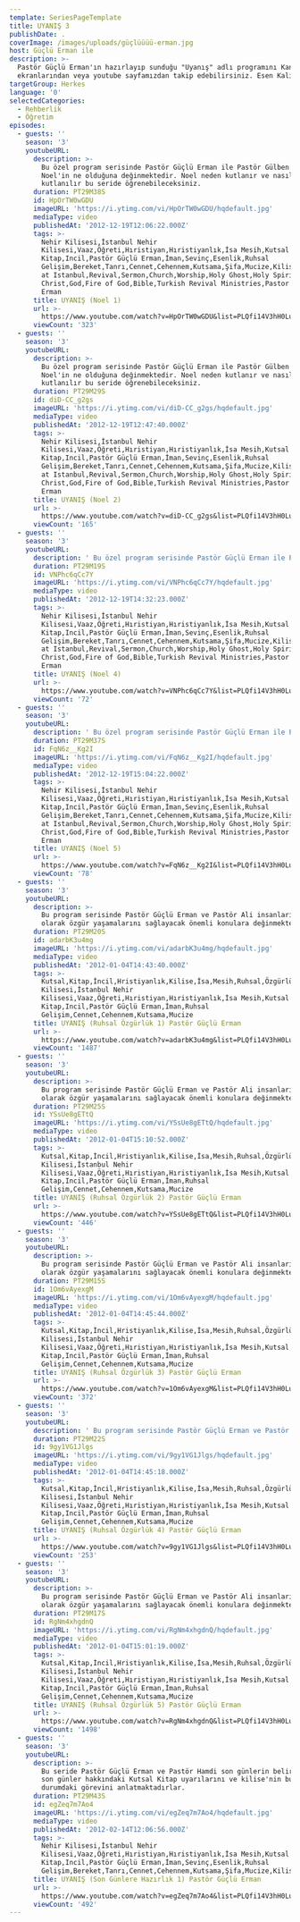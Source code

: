 ```yaml
---
template: SeriesPageTemplate
title: UYANIŞ 3
publishDate: .
coverImage: /images/uploads/güçlüüüü-erman.jpg
host: Güçlü Erman ile
description: >-
  Pastör Güçlü Erman'ın hazırlayıp sunduğu "Uyanış" adlı programını Kanal Hayat
  ekranlarından veya youtube sayfamızdan takip edebilirsiniz. Esen Kalın. 
targetGroup: Herkes
language: '0'
selectedCategories:
  - Rehberlik
  - Öğretim
episodes:
  - guests: ''
    season: '3'
    youtubeURL:
      description: >-
        Bu özel program serisinde Pastör Güçlü Erman ile Pastör Gülben Erman
        Noel'in ne olduğuna değinmektedir. Noel neden kutlanır ve nasıl
        kutlanılır bu seride öğrenebileceksiniz.
      duration: PT29M38S
      id: HpOrTW0wGDU
      imageURL: 'https://i.ytimg.com/vi/HpOrTW0wGDU/hqdefault.jpg'
      mediaType: video
      publishedAt: '2012-12-19T12:06:22.000Z'
      tags: >-
        Nehir Kilisesi,İstanbul Nehir
        Kilisesi,Vaaz,Öğreti,Hıristiyan,Hıristiyanlık,İsa Mesih,Kutsal
        Kitap,Incil,Pastör Güçlü Erman,İman,Sevinç,Esenlik,Ruhsal
        Gelişim,Bereket,Tanrı,Cennet,Cehennem,Kutsama,Şifa,Mucize,Kilise,River
        at Istanbul,Revival,Sermon,Church,Worship,Holy Ghost,Holy Spirit,Jesus
        Christ,God,Fire of God,Bible,Turkish Revival Ministries,Pastor Corey
        Erman
      title: UYANIŞ (Noel 1)
      url: >-
        https://www.youtube.com/watch?v=HpOrTW0wGDU&list=PLQfi14V3hH0LuTG5kcy__qZ4KvPZQbZ3U&index=26&t=0s
      viewCount: '323'
  - guests: ''
    season: '3'
    youtubeURL:
      description: >-
        Bu özel program serisinde Pastör Güçlü Erman ile Pastör Gülben Erman
        Noel'in ne olduğuna değinmektedir. Noel neden kutlanır ve nasıl
        kutlanılır bu seride öğrenebileceksiniz.
      duration: PT29M29S
      id: diD-CC_g2gs
      imageURL: 'https://i.ytimg.com/vi/diD-CC_g2gs/hqdefault.jpg'
      mediaType: video
      publishedAt: '2012-12-19T12:47:40.000Z'
      tags: >-
        Nehir Kilisesi,İstanbul Nehir
        Kilisesi,Vaaz,Öğreti,Hıristiyan,Hıristiyanlık,İsa Mesih,Kutsal
        Kitap,Incil,Pastör Güçlü Erman,İman,Sevinç,Esenlik,Ruhsal
        Gelişim,Bereket,Tanrı,Cennet,Cehennem,Kutsama,Şifa,Mucize,Kilise,River
        at Istanbul,Revival,Sermon,Church,Worship,Holy Ghost,Holy Spirit,Jesus
        Christ,God,Fire of God,Bible,Turkish Revival Ministries,Pastor Corey
        Erman
      title: UYANIŞ (Noel 2)
      url: >-
        https://www.youtube.com/watch?v=diD-CC_g2gs&list=PLQfi14V3hH0LuTG5kcy__qZ4KvPZQbZ3U&index=27&t=0s
      viewCount: '165'
  - guests: ''
    season: '3'
    youtubeURL:
      description: ' Bu özel program serisinde Pastör Güçlü Erman ile Pastör Gülben Erman Noel''in ne olduğuna değinmektedir. Noel neden kutlanır ve nasıl kutlanılır bu seride öğrenebileceksiniz.'
      duration: PT29M19S
      id: VNPhc6qCc7Y
      imageURL: 'https://i.ytimg.com/vi/VNPhc6qCc7Y/hqdefault.jpg'
      mediaType: video
      publishedAt: '2012-12-19T14:32:23.000Z'
      tags: >-
        Nehir Kilisesi,İstanbul Nehir
        Kilisesi,Vaaz,Öğreti,Hıristiyan,Hıristiyanlık,İsa Mesih,Kutsal
        Kitap,Incil,Pastör Güçlü Erman,İman,Sevinç,Esenlik,Ruhsal
        Gelişim,Bereket,Tanrı,Cennet,Cehennem,Kutsama,Şifa,Mucize,Kilise,River
        at Istanbul,Revival,Sermon,Church,Worship,Holy Ghost,Holy Spirit,Jesus
        Christ,God,Fire of God,Bible,Turkish Revival Ministries,Pastor Corey
        Erman
      title: UYANIŞ (Noel 4)
      url: >-
        https://www.youtube.com/watch?v=VNPhc6qCc7Y&list=PLQfi14V3hH0LuTG5kcy__qZ4KvPZQbZ3U&index=29&t=0s
      viewCount: '72'
  - guests: ''
    season: '3'
    youtubeURL:
      description: ' Bu özel program serisinde Pastör Güçlü Erman ile Pastör Gülben Erman Noel''in ne olduğuna değinmektedir. Noel neden kutlanır ve nasıl kutlanılır bu seride öğrenebileceksiniz.'
      duration: PT29M37S
      id: FqN6z__Kg2I
      imageURL: 'https://i.ytimg.com/vi/FqN6z__Kg2I/hqdefault.jpg'
      mediaType: video
      publishedAt: '2012-12-19T15:04:22.000Z'
      tags: >-
        Nehir Kilisesi,İstanbul Nehir
        Kilisesi,Vaaz,Öğreti,Hıristiyan,Hıristiyanlık,İsa Mesih,Kutsal
        Kitap,Incil,Pastör Güçlü Erman,İman,Sevinç,Esenlik,Ruhsal
        Gelişim,Bereket,Tanrı,Cennet,Cehennem,Kutsama,Şifa,Mucize,Kilise,River
        at Istanbul,Revival,Sermon,Church,Worship,Holy Ghost,Holy Spirit,Jesus
        Christ,God,Fire of God,Bible,Turkish Revival Ministries,Pastor Corey
        Erman
      title: UYANIŞ (Noel 5)
      url: >-
        https://www.youtube.com/watch?v=FqN6z__Kg2I&list=PLQfi14V3hH0LuTG5kcy__qZ4KvPZQbZ3U&index=30&t=0s
      viewCount: '78'
  - guests: ''
    season: '3'
    youtubeURL:
      description: >-
        Bu program serisinde Pastör Güçlü Erman ve Pastör Ali insanların ruhsal
        olarak özgür yaşamalarını sağlayacak önemli konulara değinmektedir.
      duration: PT29M20S
      id: adarbK3u4mg
      imageURL: 'https://i.ytimg.com/vi/adarbK3u4mg/hqdefault.jpg'
      mediaType: video
      publishedAt: '2012-01-04T14:43:40.000Z'
      tags: >-
        Kutsal,Kitap,İncil,Hristiyanlık,Kilise,İsa,Mesih,Ruhsal,Özgürlük,Şifa,İyileşme,Tanrı,Din,Bereket,Sevinç,Esenlik,Cinler,Nehir
        Kilisesi,İstanbul Nehir
        Kilisesi,Vaaz,Öğreti,Hıristiyan,Hıristiyanlık,İsa Mesih,Kutsal
        Kitap,Incil,Pastör Güçlü Erman,İman,Ruhsal
        Gelişim,Cennet,Cehennem,Kutsama,Mucize
      title: UYANIŞ (Ruhsal Özgürlük 1) Pastör Güçlü Erman
      url: >-
        https://www.youtube.com/watch?v=adarbK3u4mg&list=PLQfi14V3hH0LuTG5kcy__qZ4KvPZQbZ3U&index=31&t=0s
      viewCount: '1487'
  - guests: ''
    season: '3'
    youtubeURL:
      description: >-
        Bu program serisinde Pastör Güçlü Erman ve Pastör Ali insanların ruhsal
        olarak özgür yaşamalarını sağlayacak önemli konulara değinmektedir.
      duration: PT29M25S
      id: YSsUe8gETtQ
      imageURL: 'https://i.ytimg.com/vi/YSsUe8gETtQ/hqdefault.jpg'
      mediaType: video
      publishedAt: '2012-01-04T15:10:52.000Z'
      tags: >-
        Kutsal,Kitap,İncil,Hristiyanlık,Kilise,İsa,Mesih,Ruhsal,Özgürlük,Şifa,İyileşme,Tanrı,Din,Bereket,Sevinç,Esenlik,Cinler,Nehir
        Kilisesi,İstanbul Nehir
        Kilisesi,Vaaz,Öğreti,Hıristiyan,Hıristiyanlık,İsa Mesih,Kutsal
        Kitap,Incil,Pastör Güçlü Erman,İman,Ruhsal
        Gelişim,Cennet,Cehennem,Kutsama,Mucize
      title: UYANIŞ (Ruhsal Özgürlük 2) Pastör Güçlü Erman
      url: >-
        https://www.youtube.com/watch?v=YSsUe8gETtQ&list=PLQfi14V3hH0LuTG5kcy__qZ4KvPZQbZ3U&index=32&t=0s
      viewCount: '446'
  - guests: ''
    season: '3'
    youtubeURL:
      description: >-
        Bu program serisinde Pastör Güçlü Erman ve Pastör Ali insanların ruhsal
        olarak özgür yaşamalarını sağlayacak önemli konulara değinmektedir.
      duration: PT29M15S
      id: 1Om6vAyexgM
      imageURL: 'https://i.ytimg.com/vi/1Om6vAyexgM/hqdefault.jpg'
      mediaType: video
      publishedAt: '2012-01-04T14:45:44.000Z'
      tags: >-
        Kutsal,Kitap,İncil,Hristiyanlık,Kilise,İsa,Mesih,Ruhsal,Özgürlük,Şifa,İyileşme,Tanrı,Din,Bereket,Sevinç,Esenlik,Cinler,Nehir
        Kilisesi,İstanbul Nehir
        Kilisesi,Vaaz,Öğreti,Hıristiyan,Hıristiyanlık,İsa Mesih,Kutsal
        Kitap,Incil,Pastör Güçlü Erman,İman,Ruhsal
        Gelişim,Cennet,Cehennem,Kutsama,Mucize
      title: UYANIŞ (Ruhsal Özgürlük 3) Pastör Güçlü Erman
      url: >-
        https://www.youtube.com/watch?v=1Om6vAyexgM&list=PLQfi14V3hH0LuTG5kcy__qZ4KvPZQbZ3U&index=33&t=0s
      viewCount: '372'
  - guests: ''
    season: '3'
    youtubeURL:
      description: ' Bu program serisinde Pastör Güçlü Erman ve Pastör Ali insanların ruhsal olarak özgür yaşamalarını sağlayacak önemli konulara değinmektedir.'
      duration: PT29M22S
      id: 9gy1VG1Jlgs
      imageURL: 'https://i.ytimg.com/vi/9gy1VG1Jlgs/hqdefault.jpg'
      mediaType: video
      publishedAt: '2012-01-04T14:45:18.000Z'
      tags: >-
        Kutsal,Kitap,İncil,Hristiyanlık,Kilise,İsa,Mesih,Ruhsal,Özgürlük,Şifa,İyileşme,Tanrı,Din,Bereket,Sevinç,Esenlik,Cinler,Nehir
        Kilisesi,İstanbul Nehir
        Kilisesi,Vaaz,Öğreti,Hıristiyan,Hıristiyanlık,İsa Mesih,Kutsal
        Kitap,Incil,Pastör Güçlü Erman,İman,Ruhsal
        Gelişim,Cennet,Cehennem,Kutsama,Mucize
      title: UYANIŞ (Ruhsal Özgürlük 4) Pastör Güçlü Erman
      url: >-
        https://www.youtube.com/watch?v=9gy1VG1Jlgs&list=PLQfi14V3hH0LuTG5kcy__qZ4KvPZQbZ3U&index=34&t=0s
      viewCount: '253'
  - guests: ''
    season: '3'
    youtubeURL:
      description: >-
        Bu program serisinde Pastör Güçlü Erman ve Pastör Ali insanların ruhsal
        olarak özgür yaşamalarını sağlayacak önemli konulara değinmektedir.
      duration: PT29M17S
      id: RgNm4xhgdnQ
      imageURL: 'https://i.ytimg.com/vi/RgNm4xhgdnQ/hqdefault.jpg'
      mediaType: video
      publishedAt: '2012-01-04T15:01:19.000Z'
      tags: >-
        Kutsal,Kitap,İncil,Hristiyanlık,Kilise,İsa,Mesih,Ruhsal,Özgürlük,Şifa,İyileşme,Tanrı,Din,Bereket,Sevinç,Esenlik,Cinler,Nehir
        Kilisesi,İstanbul Nehir
        Kilisesi,Vaaz,Öğreti,Hıristiyan,Hıristiyanlık,İsa Mesih,Kutsal
        Kitap,Incil,Pastör Güçlü Erman,İman,Ruhsal
        Gelişim,Cennet,Cehennem,Kutsama,Mucize
      title: UYANIŞ (Ruhsal Özgürlük 5) Pastör Güçlü Erman
      url: >-
        https://www.youtube.com/watch?v=RgNm4xhgdnQ&list=PLQfi14V3hH0LuTG5kcy__qZ4KvPZQbZ3U&index=35&t=0s
      viewCount: '1498'
  - guests: ''
    season: '3'
    youtubeURL:
      description: >-
        Bu seride Pastör Güçlü Erman ve Pastör Hamdi son günlerin belirtileri,
        son günler hakkındaki Kutsal Kitap uyarılarını ve kilise'nin bu
        durumdaki görevini anlatmaktadırlar.
      duration: PT29M43S
      id: egZeq7m7Ao4
      imageURL: 'https://i.ytimg.com/vi/egZeq7m7Ao4/hqdefault.jpg'
      mediaType: video
      publishedAt: '2012-02-14T12:06:56.000Z'
      tags: >-
        Nehir Kilisesi,İstanbul Nehir
        Kilisesi,Vaaz,Öğreti,Hıristiyan,Hıristiyanlık,İsa Mesih,Kutsal
        Kitap,Incil,Pastör Güçlü Erman,İman,Sevinç,Esenlik,Ruhsal
        Gelişim,Bereket,Tanrı,Cennet,Cehennem,Kutsama,Şifa,Mucize,Kilise
      title: UYANIŞ (Son Günlere Hazırlık 1) Pastör Güçlü Erman
      url: >-
        https://www.youtube.com/watch?v=egZeq7m7Ao4&list=PLQfi14V3hH0LuTG5kcy__qZ4KvPZQbZ3U&index=36&t=0s
      viewCount: '492'
---
```


